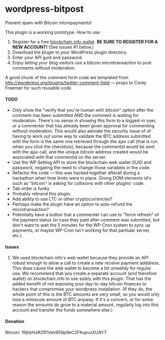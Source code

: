 wordpress-bitpost
=================

Prevent spam with Bitcoin micropayments!

This plugin is a working prototype. How to use:

1. Register for a free [blockchain.info wallet](https://blockchain.info/wallet). **BE SURE TO REGISTER FOR A NEW ACCOUNT!** (See issues #1 below.)
2. Download the plugin to your WordPress plugin directory.
3. Enter your API guid and password.
4. Enjoy letting your blog visitors use a bitcoin microtransaction to post comments without moderation.

A good chunk of the comment form code we templated from
http://wordpress.org/plugins/twitter-comment-field — props to Corey Freeman for
such reusable code.

#### TODO
* Only show the "verify that you're human with bitcoin" option after the comment has been submitted AND the comment is waiting for moderation. There's no sense in showing this form to a logged-in user, or a commenter that has already been given approval for commenting without moderation. This would also aleviate the security issue of of having to work out some way to validate the BTC address submitted with the form is the same one retrieved through the ajax call (that is run when you click the checkbox), because the commentid would be sent with the ajax call, and the unique bitcoin address created would be associated with that commentid on the server.
* Use the WP Setting API to store the blockchain web wallet GUID and password, negating the need to change those variables in the code.
* Refactor the code — this was hacked together afterall during a hackathon when time limits were in place. Giving DOM elements id's such as "bitcoin" is asking for collisions with other plugins' code.
* Tab order is funky
* Probably rebrand this plugin.
* Add ability to use LTC or other cryptocurrencies?
* Perhaps make the plugin have an option to auto-refund the microtransaction?
* Potentially have a button that a commenter can use to "force refresh" of the payment status (in case they paid after comment was submitted, but don't want to wait the 5 minutes for the WP-Cron system to sync up payments, or maybe WP-Cron isn't working for that partiular server, etc.).

#### Issues
1. We used blockchain.info's web wallet because they provide an API robust enough to allow a call to create a new receive payment adddress. This does cause the web wallet to become a bit unweildy for regular use. We recommend that you create a separate account (and therefore wallet) on blockchain.info to use solely with this plugin. That has the added benefit of not exposing your day-to-day bitcoin finances to hackers that compromise your wordpress installation. (If they do, the whole point of this is the BTC amounts are very small, so you would only lose a miniscule amount of BTC anyway. If it's a concern, or for some reason the amounts do grow to a material amount, regularly log into this account and transfer the funds somewhere else.)

#### Donation
Bitcoin: 19jhbHzRZR1Veh956p9eC2FKupvxXUAYT
